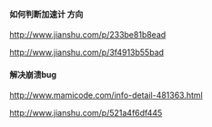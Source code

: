 #### 如何判断加速计 方向

http://www.jianshu.com/p/233be81b8ead

http://www.jianshu.com/p/3f4913b55bad

#### 解决崩溃bug

http://www.mamicode.com/info-detail-481363.html

http://www.jianshu.com/p/521a4f6df445



